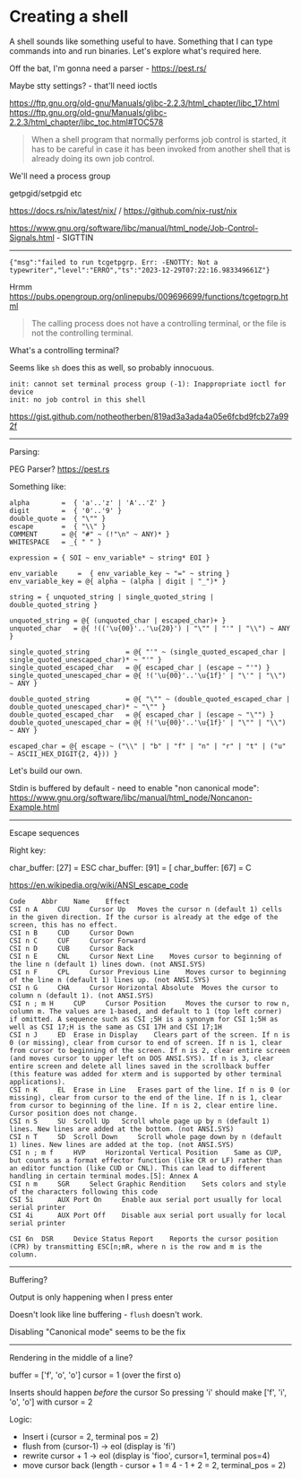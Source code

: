 # Creating a shell

A shell sounds like something useful to have. Something that I can type commands into and run binaries. Let's explore what's required here.

Off the bat, I'm gonna need a parser - https://pest.rs/

Maybe stty settings? - that'll need ioctls

https://ftp.gnu.org/old-gnu/Manuals/glibc-2.2.3/html_chapter/libc_17.html
https://ftp.gnu.org/old-gnu/Manuals/glibc-2.2.3/html_chapter/libc_toc.html#TOC578

> When a shell program that normally performs job control is started, it has to be careful in case it has been invoked from another shell that is already doing its own job control. 

We'll need a process group

getpgid/setpgid etc

https://docs.rs/nix/latest/nix/ / https://github.com/nix-rust/nix


https://www.gnu.org/software/libc/manual/html_node/Job-Control-Signals.html - SIGTTIN

---

```
{"msg":"failed to run tcgetpgrp. Err: -ENOTTY: Not a typewriter","level":"ERRO","ts":"2023-12-29T07:22:16.983349661Z"}
```

Hrmm https://pubs.opengroup.org/onlinepubs/009696699/functions/tcgetpgrp.html

> The calling process does not have a controlling terminal, or the file is not the controlling terminal.

What's a controlling terminal?

Seems like `sh` does this as well, so probably innocuous.

```
init: cannot set terminal process group (-1): Inappropriate ioctl for device
init: no job control in this shell
```

https://gist.github.com/notheotherben/819ad3a3ada4a05e6fcbd9fcb27a992f

---

Parsing:

PEG Parser? https://pest.rs

Something like:

```
alpha        =  { 'a'..'z' | 'A'..'Z' }
digit        =  { '0'..'9' }
double_quote =  { "\"" }
escape       =  { "\\" }
COMMENT      = @{ "#" ~ (!"\n" ~ ANY)* }
WHITESPACE   = _{ " " }

expression = { SOI ~ env_variable* ~ string* EOI }

env_variable     =  { env_variable_key ~ "=" ~ string }
env_variable_key = @{ alpha ~ (alpha | digit | "_")* }

string = { unquoted_string | single_quoted_string | double_quoted_string }

unquoted_string = @{ (unquoted_char | escaped_char)+ }
unquoted_char   = @{ !(('\u{00}'..'\u{20}') | "\"" | "'" | "\\") ~ ANY }

single_quoted_string         = @{ "'" ~ (single_quoted_escaped_char | single_quoted_unescaped_char)* ~ "'" }
single_quoted_escaped_char   = @{ escaped_char | (escape ~ "'") }
single_quoted_unescaped_char = @{ !('\u{00}'..'\u{1f}' | "\'" | "\\") ~ ANY }

double_quoted_string         = @{ "\"" ~ (double_quoted_escaped_char | double_quoted_unescaped_char)* ~ "\"" }
double_quoted_escaped_char   = @{ escaped_char | (escape ~ "\"") }
double_quoted_unescaped_char = @{ !('\u{00}'..'\u{1f}' | "\"" | "\\") ~ ANY }

escaped_char = @{ escape ~ ("\\" | "b" | "f" | "n" | "r" | "t" | ("u" ~ ASCII_HEX_DIGIT{2, 4})) }
```

Let's build our own.


Stdin is buffered by default - need to enable "non canonical mode": https://www.gnu.org/software/libc/manual/html_node/Noncanon-Example.html

---

Escape sequences

Right key:

char_buffer: [27] = ESC
char_buffer: [91] = [
char_buffer: [67] = C

https://en.wikipedia.org/wiki/ANSI_escape_code

```
Code 	Abbr 	Name 	Effect
CSI n A 	CUU 	Cursor Up 	Moves the cursor n (default 1) cells in the given direction. If the cursor is already at the edge of the screen, this has no effect.
CSI n B 	CUD 	Cursor Down
CSI n C 	CUF 	Cursor Forward
CSI n D 	CUB 	Cursor Back
CSI n E 	CNL 	Cursor Next Line 	Moves cursor to beginning of the line n (default 1) lines down. (not ANSI.SYS)
CSI n F 	CPL 	Cursor Previous Line 	Moves cursor to beginning of the line n (default 1) lines up. (not ANSI.SYS)
CSI n G 	CHA 	Cursor Horizontal Absolute 	Moves the cursor to column n (default 1). (not ANSI.SYS)
CSI n ; m H 	CUP 	Cursor Position 	Moves the cursor to row n, column m. The values are 1-based, and default to 1 (top left corner) if omitted. A sequence such as CSI ;5H is a synonym for CSI 1;5H as well as CSI 17;H is the same as CSI 17H and CSI 17;1H
CSI n J 	ED 	Erase in Display 	Clears part of the screen. If n is 0 (or missing), clear from cursor to end of screen. If n is 1, clear from cursor to beginning of the screen. If n is 2, clear entire screen (and moves cursor to upper left on DOS ANSI.SYS). If n is 3, clear entire screen and delete all lines saved in the scrollback buffer (this feature was added for xterm and is supported by other terminal applications).
CSI n K 	EL 	Erase in Line 	Erases part of the line. If n is 0 (or missing), clear from cursor to the end of the line. If n is 1, clear from cursor to beginning of the line. If n is 2, clear entire line. Cursor position does not change.
CSI n S 	SU 	Scroll Up 	Scroll whole page up by n (default 1) lines. New lines are added at the bottom. (not ANSI.SYS)
CSI n T 	SD 	Scroll Down 	Scroll whole page down by n (default 1) lines. New lines are added at the top. (not ANSI.SYS)
CSI n ; m f 	HVP 	Horizontal Vertical Position 	Same as CUP, but counts as a format effector function (like CR or LF) rather than an editor function (like CUD or CNL). This can lead to different handling in certain terminal modes.[5]: Annex A 
CSI n m 	SGR 	Select Graphic Rendition 	Sets colors and style of the characters following this code
CSI 5i 		AUX Port On 	Enable aux serial port usually for local serial printer
CSI 4i 		AUX Port Off 	Disable aux serial port usually for local serial printer

CSI 6n 	DSR 	Device Status Report 	Reports the cursor position (CPR) by transmitting ESC[n;mR, where n is the row and m is the column. 
```

---

Buffering?

Output is only happening when I press enter

Doesn't look like line buffering - `flush` doesn't work.

Disabling "Canonical mode" seems to be the fix

---

Rendering in the middle of a line?

buffer = ['f', 'o', 'o']
cursor = 1 (over the first o)

Inserts should happen _before_ the cursor
So pressing 'i' should make ['f', 'i', 'o', 'o'] with cursor = 2

Logic:

 - Insert i (cursor = 2, terminal pos = 2)
 - flush from (cursor-1) -> eol (display is 'fi')
 - rewrite cursor + 1 -> eol (display is 'fioo', cursor=1, terminal pos=4)
 - move cursor back (length - cursor + 1 = 4 - 1 + 2 = 2, terminal_pos = 2)